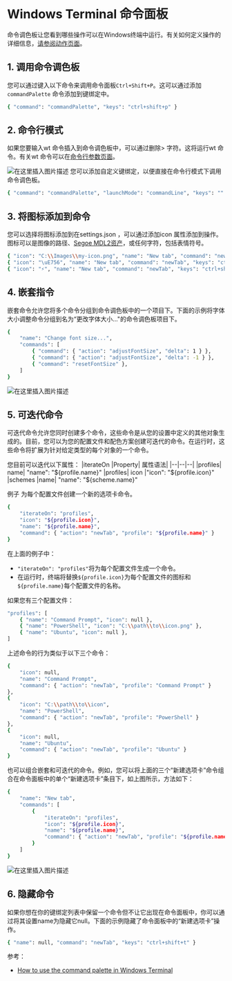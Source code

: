 
#  Windows Terminal 命令面板

命令调色板让您看到哪些操作可以在Windows终端中运行。有关如何定义操作的详细信息，[请参阅动作页面](https://learn.microsoft.com/en-us/windows/terminal/customize-settings/actions)。

##  1. 调用命令调色板
您可以通过键入以下命令来调用命令面板`Ctrl+Shift+P`。这可以通过添加`commandPalette` 命令添加到键绑定中。

```bash
{ "command": "commandPalette", "keys": "ctrl+shift+p" }
```

##  2. 命令行模式
如果您要输入wt 命令插入到命令调色板中，可以通过删除> 字符。这将运行wt 命令。有关wt 命令可以在[命令行参数页面](https://learn.microsoft.com/en-us/windows/terminal/command-line-arguments?tabs=windows)。

![在这里插入图片描述](https://i-blog.csdnimg.cn/blog_migrate/655c71fd42dd236e350d093f79ad8ea6.gif#pic_center)
您可以添加自定义键绑定，以便直接在命令行模式下调用命令调色板。

```bash
{ "command": "commandPalette", "launchMode": "commandLine", "keys": "" }
```

##  3. 将图标添加到命令
您可以选择将图标添加到在settings.json ，可以通过添加icon 属性添加到操作。图标可以是图像的路径、[Segoe MDL2资产](https://learn.microsoft.com/en-us/windows/apps/design/style/segoe-ui-symbol-font)，或任何字符，包括表情符号。

```bash
{ "icon": "C:\\Images\\my-icon.png", "name": "New tab", "command": "newTab", "keys": "ctrl+shift+t" },
{ "icon": "\uE756", "name": "New tab", "command": "newTab", "keys": "ctrl+shift+t" },
{ "icon": "⚡", "name": "New tab", "command": "newTab", "keys": "ctrl+shift+t" }
```

##  4. 嵌套指令
嵌套命令允许您将多个命令分组到命令调色板中的一个项目下。下面的示例将字体大小调整命令分组到名为“更改字体大小..."的命令调色板项目下。

```bash
{
    "name": "Change font size...",
    "commands": [
        { "command": { "action": "adjustFontSize", "delta": 1 } },
        { "command": { "action": "adjustFontSize", "delta": -1 } },
        { "command": "resetFontSize" },
    ]
}
```
![在这里插入图片描述](https://i-blog.csdnimg.cn/blog_migrate/bf72b09a490e8ff3c0238212f24f4577.gif#pic_center)
##  5. 可迭代命令
可迭代命令允许您同时创建多个命令，这些命令是从您的设置中定义的其他对象生成的。目前，您可以为您的配置文件和配色方案创建可迭代的命令。在运行时，这些命令将扩展为针对给定类型的每个对象的一个命令。

您目前可以迭代以下属性：
|iterateOn	|Property|	属性语法|
|--|--|--|
|profiles|	name|	"name": "${profile.name}"
|profiles|	icon	|"icon": "${profile.icon}"
|schemes	|name|	"name": "${scheme.name}"

例子
为每个配置文件创建一个新的选项卡命令。

```bash
{
    "iterateOn": "profiles",
    "icon": "${profile.icon}",
    "name": "${profile.name}",
    "command": { "action": "newTab", "profile": "${profile.name}" }
}
```
在上面的例子中：
- `"iterateOn": "profiles"`将为每个配置文件生成一个命令。
- 在运行时，终端将替换`${profile.icon}`为每个配置文件的图标和`${profile.name}`每个配置文件的名称。

如果您有三个配置文件：

```bash
"profiles": [
	{ "name": "Command Prompt", "icon": null },
	{ "name": "PowerShell", "icon": "C:\\path\\to\\icon.png" },
	{ "name": "Ubuntu", "icon": null },
]
```
上述命令的行为类似于以下三个命令：

```bash
{
    "icon": null,
    "name": "Command Prompt",
    "command": { "action": "newTab", "profile": "Command Prompt" }
},
{
    "icon": "C:\\path\\to\\icon",
    "name": "PowerShell",
    "command": { "action": "newTab", "profile": "PowerShell" }
},
{
    "icon": null,
    "name": "Ubuntu",
    "command": { "action": "newTab", "profile": "Ubuntu" }
}
```
也可以组合嵌套和可迭代的命令。例如，您可以将上面的三个“新建选项卡”命令组合在命令面板中的单个“新建选项卡”条目下，如上图所示，方法如下：

```bash
{
    "name": "New tab",
    "commands": [
        {
            "iterateOn": "profiles",
            "icon": "${profile.icon}",
            "name": "${profile.name}",
            "command": { "action": "newTab", "profile": "${profile.name}" }
        }
    ]
}
```
![在这里插入图片描述](https://i-blog.csdnimg.cn/blog_migrate/10520b344f8bb61cca2e0b1020c993be.gif#pic_center)
##  6. 隐藏命令
如果你想在你的键绑定列表中保留一个命令但不让它出现在命令面板中，你可以通过将其设置name为隐藏它null。下面的示例隐藏了命令面板中的“新建选项卡”操作。

```bash
{ "name": null, "command": "newTab", "keys": "ctrl+shift+t" }
```
参考：
- [How to use the command palette in Windows Terminal](https://learn.microsoft.com/en-us/windows/terminal/command-palette)
